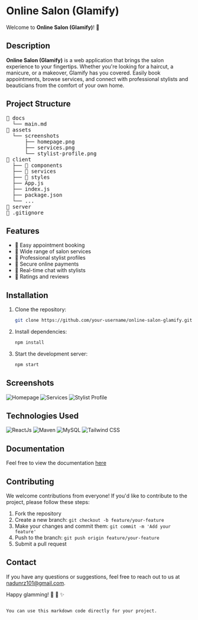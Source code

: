# Online Salon (Glamify)

Welcome to **Online Salon (Glamify)**! :tada:

## Description

**Online Salon (Glamify)** is a web application that brings the salon experience to your fingertips. Whether you're looking for a haircut, a manicure, or a makeover, Glamify has you covered. Easily book appointments, browse services, and connect with professional stylists and beauticians from the comfort of your own home.

## Project Structure

<pre>
📂 docs
  └── main.md
📂 assets
  └── screenshots
      ├── homepage.png
      ├── services.png
      └── stylist-profile.png
📂 client
  ├── 📂 components
  ├── 📂 services
  ├── 📂 styles
  ├── App.js
  ├── index.js
  ├── package.json
  └── ...
📂 server
📄 .gitignore
</pre>

## Features

- :calendar: Easy appointment booking
- :nail_care: Wide range of salon services
- :busts_in_silhouette: Professional stylist profiles
- :money_with_wings: Secure online payments
- :speech_balloon: Real-time chat with stylists
- :star2: Ratings and reviews

## Installation

1. Clone the repository:

   ```bash
   git clone https://github.com/your-username/online-salon-glamify.git
   ```

2. Install dependencies:

   ```bash
   npm install
   ```

3. Start the development server:

   ```bash
   npm start
   ```

## Screenshots

![Homepage](/screenshots/homepage.png)
![Services](/screenshots/services.png)
![Stylist Profile](/screenshots/stylist-profile.png)

## Technologies Used

![ReactJs](https://img.shields.io/badge/react-%231572B6.svg?style=for-the-badge&logo=react) 
![Maven](https://img.shields.io/badge/maven-%23ED8B00.svg?style=for-the-badge&logo=apache&logoColor=white) 
![MySQL](https://img.shields.io/badge/mysql-4479A1.svg?style=for-the-badge&logo=mysql&logoColor=white) 
![Tailwind CSS](https://img.shields.io/badge/tailwindcss-%23121011.svg?style=for-the-badge&logo=tailwindcss)

## Documentation

Feel free to view the documentation [here](./docs/main.md)

## Contributing

We welcome contributions from everyone! If you'd like to contribute to the project, please follow these steps:

1. Fork the repository
2. Create a new branch: `git checkout -b feature/your-feature`
3. Make your changes and commit them: `git commit -m 'Add your feature'`
4. Push to the branch: `git push origin feature/your-feature`
5. Submit a pull request

## Contact

If you have any questions or suggestions, feel free to reach out to us at [nadunrz101@gmail.com](mailto:nadunrz101@gmail.com).

Happy glamming! :nail_care: :lipstick: :sparkles:
```

You can use this markdown code directly for your project.
